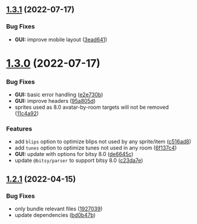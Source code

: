 ## [1.3.1](https://github.com/seleb/bitsy-optimizer/compare/v1.3.0...v1.3.1) (2022-07-17)


### Bug Fixes

* **GUI:** improve mobile layout ([3ead641](https://github.com/seleb/bitsy-optimizer/commit/3ead64102ad645b89abf41058c30d15ecc586f96))

# [1.3.0](https://github.com/seleb/bitsy-optimizer/compare/v1.2.1...v1.3.0) (2022-07-17)


### Bug Fixes

* **GUI:** basic error handling ([e2e730b](https://github.com/seleb/bitsy-optimizer/commit/e2e730b4065991b9b9c0f61071bf16e2b410731c))
* **GUI:** improve headers ([95a805d](https://github.com/seleb/bitsy-optimizer/commit/95a805d3f51959ad3f36067f02b0da0e625644ac))
* sprites used as 8.0 avatar-by-room targets will not be removed ([11c4a92](https://github.com/seleb/bitsy-optimizer/commit/11c4a9278612b59c926b23532e15dc88cf2f689d))


### Features

* add `blips` option to optimize blips not used by any sprite/item ([c516ad8](https://github.com/seleb/bitsy-optimizer/commit/c516ad80712322ed3b3f3075b8ee2751beca8b00))
* add `tunes` option to optimize tunes not used in any room ([6f137c4](https://github.com/seleb/bitsy-optimizer/commit/6f137c4b5a6fb54a19b8b17574d544d19685671d))
* **GUI:** update with options for bitsy 8.0 ([de6645c](https://github.com/seleb/bitsy-optimizer/commit/de6645cc057d11896476edb012dba3d75701a376))
* update `@bitsy/parser` to support bitsy 8.0 ([c23da7e](https://github.com/seleb/bitsy-optimizer/commit/c23da7e6d404cb5c60daa51057cf1649a702c0aa))

## [1.2.1](https://github.com/seleb/bitsy-optimizer/compare/v1.2.0...v1.2.1) (2022-04-15)


### Bug Fixes

* only bundle relevant files ([1927039](https://github.com/seleb/bitsy-optimizer/commit/1927039b1b39ad1a04c06ce06d1e9ac3310fa4d0))
* update dependencies ([bd0b47b](https://github.com/seleb/bitsy-optimizer/commit/bd0b47b2e1e99acd5da3a8a0e45ab181e055826c))
